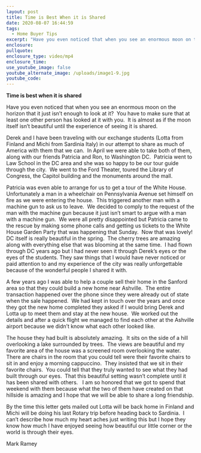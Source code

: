 ```yaml
---
layout: post
title: Time is Best When it is Shared
date: 2020-08-07 16:44:59
tags:
  - Home Buyer Tips
excerpt: "Have you even noticed that when you see an enormous moon on the horizon that it just isn’t enough to look at it?\_ You have to make sure that at least one other person has looked at it with you.\_ It is almost as if the moon itself isn’t beautiful until the experience of seeing it is shared."
enclosure:
pullquote:
enclosure_type: video/mp4
enclosure_time:
use_youtube_image: false
youtube_alternate_image: /uploads/image1-9.jpg
youtube_code:
---
```


**Time is best when it is shared**

Have you even noticed that when you see an enormous moon on the horizon that it just isn’t enough to look at it?&nbsp; You have to make sure that at least one other person has looked at it with you.&nbsp; It is almost as if the moon itself isn’t beautiful until the experience of seeing it is shared.&nbsp;&nbsp;

Derek and I have been traveling with our exchange students (Lotta from Finland and Michi from Sardinia Italy) in our attempt to share as much of America with them that we can.&nbsp; In April we were able to take both of them, along with our friends Patricia and Ron, to Washington DC.&nbsp; Patricia went to Law School in the DC area and she was so happy to be our tour guide through the city.&nbsp; We went to the Ford Theater, toured the Library of Congress, the Capitol building and the monuments around the mall.&nbsp;&nbsp;

Patricia was even able to arrange for us to get a tour of the White House.&nbsp; Unfortunately a man in a wheelchair on Pennsylvania Avenue set himself on fire as we were entering the house.&nbsp; This triggered another man with a machine gun to ask us to leave.&nbsp; We decided to comply to the request of the man with the machine gun because it just isn’t smart to argue with a man with a machine gun.&nbsp; We were all pretty disappointed but Patricia came to the rescue by making some phone calls and getting us tickets to the White House Garden Party that was happening that Sunday.&nbsp; Now that was lovely\!&nbsp; DC itself is really beautiful in the spring.&nbsp; The cherry trees are amazing along with everything else that was blooming at the same time.&nbsp; I had flown through DC years ago but I had never seen it through Derek’s eyes or the eyes of the students. They saw things that I would have never noticed or paid attention to and my experience of the city was really unforgettable because of the wonderful people I shared it with.&nbsp;

A few years ago I was able to help a couple sell their home in the Sanford area so that they could build a new home near Ashville.&nbsp; The entire transaction happened over the phone since they were already out of state when the sale happened.&nbsp; We had kept in touch over the years and once they got the new home completed they asked if I would bring Derek and Lotta up to meet them and stay at the new house.&nbsp; We worked out the details and after a quick flight we managed to find each other at the Ashville airport because we didn’t know what each other looked like.&nbsp;&nbsp;

The house they had built is absolutely amazing.&nbsp; It sits on the side of a hill overlooking a lake surrounded by trees.&nbsp; The views are beautiful and my favorite area of the house was a screened room overlooking the water.&nbsp; There are chairs in the room that you could tell were their favorite chairs to sit in and enjoy a morning cappuccino.&nbsp; They insisted that we sit in their favorite chairs.&nbsp; You could tell that they truly wanted to see what they had built through our eyes.&nbsp; That this beautiful setting wasn’t complete until it has been shared with others. &nbsp; I am so honored that we got to spend that weekend with them because what the two of them have created on that hillside is amazing and I hope that we will be able to share a long friendship.

By the time this letter gets mailed out Lotta will be back home in Finland and Michi will be doing his last Rotary trip before heading back to Sardinia.&nbsp; I can’t describe how much my heart aches just writing this but I hope they know how much I have enjoyed seeing how beautiful our little corner or the world is through their eyes.&nbsp;

Mark Ramey